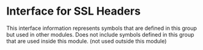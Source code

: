 
# Interface for SSL Headers
This interface information represents symbols that are defined in this group but used in other modules.  Does not include symbols defined in this group that are used inside this module.
(not used outside this module)
